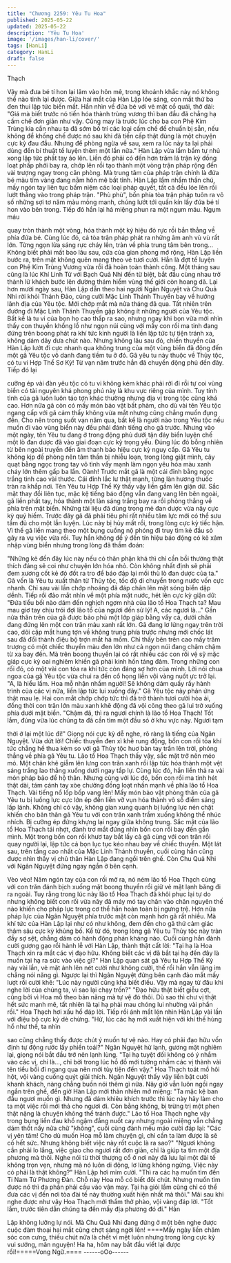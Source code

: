 ```yaml
---
title: "Chương 2259: Yêu Tu Hoa"
published: 2025-05-22
updated: 2025-05-22
description: 'Yêu Tu Hoa'
image: '/images/han-li/cover/'
tags: [HanLi]
category: HanLi
draft: false
---
```


Thạch

Vậy mà đưa bé tí hon lại lâm vào hôn mê, trong khoảnh khắc này
nó không thể nào tỉnh lại được.
Giữa hai mắt của Hàn Lập lóe sáng, con mắt thứ ba đen thui lập
tức biến mất. Hắn nhìn về đứa bé với vẻ mặt cổ quái, thở dài:
"Giá mà biết trước nó tiến hóa thành trùng vương thì ban đầu đã
chẳng hạ cấm chế đơn giản như vậy. Cũng may là trước lúc cho
ba con Phệ Kim Trùng kia cắn nhau ta đã sớm bố trí các loại cấm
chế để chuẩn bị sẵn, nếu không để khống chế được nó sau khi đã
tiến cấp thật đúng là một chuyện cực kỳ đau đầu. Nhưng để
phòng ngừa về sau, xem ra lúc này ta lại phải dùng đến bí thuật tế
luyện thêm một lần nữa."
Hàn Lập vừa lẩm bẩm tự nhủ xong lập tức phất tay áo lên. Liền
đó phải có đến hơn trăm lá trận kỳ đồng loạt phấp phới bay ra,
chớp lên rồi tạo thành một vòng trận pháp rộng đến vài trượng
ngay trong căn phòng.
Mà trung tâm của pháp trận chính là đứa bé màu tím vàng đang
nằm hôn mê bất tỉnh.
Hàn Lập lẩm nhẩm thần chú, mấy ngón tay liên tục bấm niệm các
loại pháp quyết, tất cả đều lóe lên rồi lướt thẳng vào trong pháp
trận.
"Phù phù", bốn phía tòa trận pháp tuôn ra vô số những sợi tơ năm
màu mỏng manh, chúng lướt tới quấn kín lấy đứa bé tí hon vào
bên trong.
Tiếp đó hắn lại há miệng phun ra một ngụm máu. Ngụm máu

quay tròn thành một vòng, hóa thành một ký hiệu đỏ rực rồi bắn
thẳng về phía đứa bé.
Cùng lúc đó, cả tòa trận pháp phát ra những âm anh vù vù rất
lớn. Từng ngọn lửa sáng rực cháy lên, tràn về phía trung tâm bên
trong...
Không biết phải mất bao lâu sau, cửa của gian phong mở rộng,
Hàn Lập liền bước ra, trên mặt không quên mang theo vẻ tươi
cười.
Hẳn là đợt tế luyện con Phệ Kim Trùng Vương vừa rồi đã hoàn
toàn thành công.
Một tháng sau cũng là lúc Khí Linh Tử với Bạch Quả Nhi đến từ
biệt, bắt đầu cùng nhau trở thành lữ khách bước lên đường thám
hiểm vùng thế giới còn hoang dã.
Lại hơn mười ngày sau, Hàn Lập dẫn theo hai người Ngân
Nguyệt và Chu Quả Nhi rời khỏi Thánh Đảo, cùng cưỡi Mặc Linh
Thánh Thuyền bay về hướng lãnh địa của Yêu tộc.
Mới chớp mắt mà nửa tháng đã qua.
Tất nhiên trên đường đi Mặc Linh Thánh Thuyền gặp không ít
những người của Yêu tộc.
Bất kể là tu vi của bọn họ cao thấp ra sao, nhưng ngay khi bọn
vừa mới nhìn thấy con thuyền khổng lồ như ngọn núi cùng với
mấy con rối ma tinh đang đứng trên boong phát ra khí tức kinh
người là liền lập tức tự tiện tránh xa, không dám dây dưa chút
nào.
Nhưng không lâu sau đó, chiến thuyền của Hàn Lập lướt đi cực
nhanh qua không trung của một vùng biển đã động đến một gã
Yêu tộc vô danh đang tiềm tu ở đó.
Gã yêu tu này thuộc về Thủy tộc, có tu vi Hợp Thể Sơ Kỳ!
Từ vạn năm trước hắn đã chuyển động phủ đến đây. Tiếp đó lại

cưỡng ép vài đàn yêu tộc có tu vi không kém khác phải rời đi rồi
tự coi vùng biển có tài nguyên khá phong phú này là khu vực
riêng của mình.
Tuy tính tình của gã luôn luôn táo tợn khác thường nhưng địa vị
trong tộc cũng khá cao. Hơn nữa gã còn có mấy món bảo vật bất
phàm, cho dù vài tên Yêu tộc ngang cấp với gã cảm thấy không
vừa mắt nhưng cũng chẳng muốn đụng đến.
Cho nên trong suốt vạn năm qua, bất kể là người nào trong Yêu
tộc nếu muốn đi vào vùng biển này đều phải đánh tiếng cho gã
trước.
Nhưng vào một ngày, tên Yêu tu đang ở trong động phủ dưới tận
đáy biển luyện chế một lò đan dược đã vào giai đoạn cực kỳ trọng
yếu. Đúng lúc đó bỗng nhiên từ bên ngoài truyền đến âm thanh
báo hiệu cực kỳ nguy cấp.
Gã Yêu tu không kịp đề phòng nên tâm thần bị nhiễu loạn, trong
lòng giật mình, cây quạt bằng ngọc trong tay vô tình vẩy mạnh
làm ngọn yêu hỏa màu xanh cháy lớn thêm gấp ba lần.
Oành!
Trước mắt gã là một cái đỉnh bằng ngọc trắng tinh cao vài thước.
Cái đỉnh lắc lư thật mạnh, từng làn hương thuốc tràn ra khắp nơi.
Tên Yêu tu Hợp Thể Kỳ thấy vậy liền gầm lên giận dữ. Sắc mặt
thay đổi liên tục, mặc kệ tiếng báo động vẫn đang vang lên bên
ngoài, gã liền phất tay, hóa thành một làn sáng trắng bay ra rồi
phóng thẳng về phía trên mặt biển.
Những tài liệu đã dùng trong mẻ đan dược vừa nãy cực kỳ quý
hiếm. Trước đây gã đã phải tiêu phí rất nhiều tâm lực mới có thể
sưu tầm đủ cho một lần luyện. Lúc này bị hủy mất rồi, trong lòng
cực kỳ tiếc hận. Vì thế gã liền mang theo một bụng cuồng nộ
phóng đi truy tìm kẻ đầu sỏ gây ra vụ việc vừa rồi.
Tuy hắn không để ý đến tín hiệu báo động có kẻ xâm nhập vùng
biển nhưng trong lòng đã thầm đoán:

"Những kẻ đến đây lúc này nếu có thân phận khá thì chỉ cần bồi
thường thật thích đáng sẽ coi như chuyện lớn hóa nhỏ. Còn
không nhất định sẽ phải đem xương cốt kẻ đó đốt ra tro để báo
đáp lại mối thù lò đan dược của ta."
Gã vốn là Yêu tu xuất thân từ Thủy tộc, tốc độ di chuyển trong
nước vốn cực nhanh. Chỉ sau vài lần chớp nhoáng đã đáp chân
lên mặt sóng biển dập dềnh. Tiếp rồi đảo mắt nhìn về một phía
mặt nước, hét lên cực kỳ giận dữ:
"Đứa tiểu bối nào dám đến nghịch ngợm nhà của lão tổ Hoa
Thạch ta? Mau mau giơ tay chịu trói đợi lão tổ của ngươi đến sử
lý! A, các ngươi là..."
Gần nửa thân trên của gã được bảo phủ một lớp giáp bằng vẩy
cá, dưới chân đang đứng lên một con trăn màu xanh rất lớn. Gã
đang lơ lửng ngay trên trời cao, dõi cặp mắt hung tợn về không
trung phía trước nhưng mới chốc lát sau đã đổi thành điệu bộ
trợn mắt há mồm.
Chỉ thấy bên trên cao mấy trăm trượng có một chiếc thuyền màu
đen lớn như cả ngọn núi đang chậm chậm từ xa bay đến. Mà trên
boong thuyền lại có rất nhiều các con rối vệ sỹ mặc giáp cực kỳ
oai nghiêm khiến gã phải kinh hồn táng đảm.
Trong những con rối đó, có một vài con tỏa ra khí tức còn đáng
sợ hơn của mình.
Lời nói chua ngoa của gã Yêu tộc vừa chui ra đến cổ họng liền
vội vàng nuốt ực trở lại.
"A, là hiểu lầm. Hoa mỗ nhận nhầm người! Sẽ không dám quấy
rầy hành trình của các vị nữa, liền lập tức lui xuống đây." Gã Yêu
tộc này phản ứng thật mau lẹ. Hai con mắt chớp chớp tức thì đã
trở thành tươi cười hòa ái, đồng thời con trăn lớn màu xanh khẽ
động đã vội cõng theo gã lui trở xuống phía dưới mặt biển.
"Chậm đã, thì ra ngươi chính là lão tổ Hoa Thạch! Tốt lắm, đúng
vừa lúc chúng ta đã cần tìm một đầu sỏ ở khu vực này. Ngươi tạm

thời ở lại một lúc đi!"
Giọng nói cực kỳ dễ nghe, rõ ràng là tiếng của Ngân Nguyệt.
Vừa dứt lời!
Chiếc thuyền đen xì khẽ rung động, bốn con rối tỏa khí tức chẳng
hề thua kém so với gã Thủy tộc huơ bàn tay trần lên trời, phóng
thẳng về phía gã Yêu tu.
Lão tổ Hoa Thạch thấy vậy, sắc mặt trở nên méo mó. Một chân
khẽ giẫm lên lưng con trăn xanh rồi lập tức hóa thành một vệt
sáng trắng lao thẳng xuống dưới ngay tắp lự.
Cùng lúc đó, hắn liền thả ra vài món pháp bảo để hộ thân.
Nhưng cùng với lúc đó, bốn con rồi ma tinh hét thật dài, tám cánh
tay xòe chưởng đồng loạt nhấn mạnh về phía lão tổ Hoa Thạch.
Vài tiếng nổ lốp bốp vang lên!
Mấy món bảo vật phòng thân của gã Yêu tu bị luồng lực cực lớn
ép đến liền vỡ vụn hóa thành vô số điểm sáng lấp lánh.
Không chỉ có vậy, không gian xung quanh bị luồng lực nén chặt
khiến cho bản thân gã Yêu tu với con trăn xanh trầm xuống không
thể nhúc nhích. Bị cưỡng ép đứng khựng lại ngay giữa không
trung.
Sắc mặt của lão tổ Hoa Thạch tái nhợt, đành trơ mắt đứng nhìn
bốn con rối bay đến gần mình.
Một trong bốn con rối khươ tay bắt lấy cả gã cùng với con trăn rồi
quay người lại, lập tức cả bọn lục tục kéo nhau bay về chiếc
thuyền.
Một lát sau, trên tầng cao nhất của Mặc Linh Thánh thuyền, cuối
cùng hắn cũng được nhìn thấy vị chủ thân Hàn Lập đang ngồi
trên ghế.
Còn Chu Quả Nhi với Ngân Nguyệt đứng ngay ngắn ở bên cạnh.

Vèo vèo!
Năm ngón tay của con rối mở ra, nó ném lão tổ Hoa Thạch cùng
với con trăn đánh bịch xuống mặt boong thuyền rồi giữ vẻ mặt
lạnh băng đi ra ngoài.
Tuy rằng trong lúc này lão tổ Hoa Thạch đã khôi phục lại tự do
nhưng không biết con rối vừa nãy đã máy mó tay chân vào chân
nguyên thế nào khiến cho pháp lực trong cơ thể hắn hoàn toàn bị
ngưng trệ.
Hơn nữa pháp lực của Ngân Nguyệt phía trước mặt còn mạnh
hơn gã rất nhiều. Mà khí tức của Hàn Lập lại như có như không,
đem đến cho gã thứ cảm giác thâm sâu cực kỳ khủng bố.
Kể từ đó, trong lòng gã Yêu tu Thủy tộc này tràn đầy sợ sệt,
chẳng dám có hành động phán kháng nào. Cuối cùng hắn đành
cười gượng gạo rồi hành lễ với Hàn Lập, thành thật cất lời:
"Tại hạ là Hoa Thạch xin ra mắt các vị đạo hữu. Không biết các vị
đã bắt tại hạ đến đây là muốn tại hạ ra sức vào việc gì?"
Hàn Lập quan sát gã Yêu tu Hợp Thể Kỳ này vài lần, vẻ mặt ánh
lên nét cười như không cười, thế rồi hắn vẫn lặng im chẳng nói
năng gì.
Ngược lại thì Ngân Nguyệt đứng bên cạnh đảo mắt mấy lượt rồi
cười khẽ:
"Lúc này người cũng khá biết điều. Vậy mà ngay từ đâu khi nghe
lời của chúng ta, vì sao lại chạy trốn?"
"Đạo hữu thật biết giễu cợt, cũng bởi vì Hoa mỗ theo bản năng
mà tự vệ đó thôi. Dù sao thì chư vị thật hết sức mạnh mẽ, tất
nhiên là tại hạ phải mau chóng lui nhường vài phần rồi." Hoa
Thạch hơi xấu hổ đáp lời. Tiếp rồi ánh mắt lén nhìn Hàn Lập vài
lần với điệu bộ cực kỳ dè chừng.
"Hừ, lúc các hạ mới xuất hiện với khí thế hùng hổ như thế, ta nhìn

sao cũng chẳng thấy được chút ý muốn tự vệ nào. Hay có phải
đạo hữu vốn định tự động rước lấy phiền toái?" Ngân Nguyệt hừ
lạnh, gương mặt nghiêm lại, giọng nói bắt đầu trở nên lạnh lùng.
"Tại hạ tuyệt đối không có ý nhắm vào các vị, chỉ là..., chỉ bởi
trong lúc hồ đồ mới tưởng nhầm các vị thành vài tên tiểu bối đi
ngang qua nên mới tùy tiện đến vậy." Hoa Thạch toát mồ hôi hột,
vội vàng cuống quýt giải thích.
Ngân Nguyệt thấy vậy liền bật cười khanh khách, nàng chẳng
buồn nói thêm gì nữa.
Nãy giờ vẫn luôn ngồi ngay ngắn trên ghế, đến giờ Hàn Lập mới
thản nhiên mở miệng:
"Ta mặc kệ ban đầu ngươi muốn gì. Nhưng đã dám khiêu khích
trước thì lúc này hãy làm cho ta một việc rồi mới thả cho ngươi đi.
Còn bằng không, bị trừng trị một phen thật nặng là chuyện không
thể tránh được."
Lão tổ Hoa Thạch nghe vậy trong bụng liền đau khổ ngậm đắng
nuốt cay nhưng ngoài miệng vẫn chẳng dám thốt nấy nửa chữ
"không", cuối cùng đành mếu máo cười đáp lại: "Các vị yên tâm!
Cho dù muốn Hoa mỗ làm chuyện gì, chỉ cần ta làm được là sẽ cố
hết sức. Nhưng không biết việc này rốt cuộc là ra sao?"
"Ngươi không cần phải lo lắng, việc giao cho ngươi rất đơn giản,
chỉ là giúp ta tìm một địa phương mà thôi. Nghe nói từ thời thượng
cổ ở nơi này đã lưu lại một đài tế không trọn vẹn, nhưng mà nó
luôn di động, lơ lửng không ngừng. Việc này có phải là thật
không?" Hàn Lập hơi mỉm cười.
"Thì ra các hạ muốn tìm đến Ti Nam Tứ Phương Đàn. Chỗ này
Hoa mỗ có biết đôi chút. Nhưng muốn tìm được nó thì đa phần
phải cầu vào vận may. Tại hạ giỏi lắm cũng chỉ có thể đưa các vị
đến nơi tòa đài tế này thường xuất hiện nhất mà thôi." Mãi sau khi
nghe được như vậy Hoa Thạch mới thầm thở phào, vội vàng đáp
lời.
"Tốt lắm, trước tiên dẫn chúng ta đến mấy địa phương đó đi." Hàn

Lập không lưỡng lự nói.
Mà Chu Quả Nhi đang đứng ở một bên nghe được cuộc đàm
thoại hai mắt cũng chợt sáng ngời lên!
====Mấy ngày liền chăm sóc con cưng, thiếu chút nữa là chết vì
mệt luôn nhưng trong lòng cực kỳ vui sướng, mãn nguyện! Ha ha,
hôm nay bắt đầu viết lại được rồi!=====Vong Ngữ.====
------oOo------

